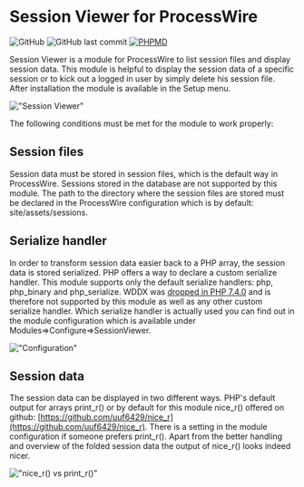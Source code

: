 # Session Viewer for ProcessWire

![GitHub](https://img.shields.io/github/license/techcnet/SessionViewer)
![GitHub last commit](https://img.shields.io/github/last-commit/techcnet/SessionViewer)
[![PHPMD](https://github.com/techcnet/SessionViewer/actions/workflows/phpmd.yml/badge.svg)](https://github.com/techcnet/SessionViewer/actions/workflows/phpmd.yml)

Session Viewer is a module for ProcessWire to list session files and display session data. This module is helpful to display the session data of a specific session or to kick out a logged in user by simply delete his session file. After installation the module is available in the Setup menu.

!["Session Viewer"](https://tech-c.net/site/assets/files/1219/screenshot.500x0-is.jpg)

The following conditions must be met for the module to work properly:

## Session files
Session data must be stored in session files, which is the default way in ProcessWire. Sessions stored in the database are not supported by this module. The path to the directory where the session files are stored must be declared in the ProcessWire configuration which is by default: site/assets/sessions.

## Serialize handler
In order to transform session data easier back to a PHP array, the session data is stored serialized. PHP offers a way to declare a custom serialize handler. This module supports only the default serialize handlers: php, php_binary and php_serialize. WDDX was [dropped in PHP 7.4.0](https://www.php.net/manual/en/intro.wddx.php) and is therefore not supported by this module as well as any other custom serialize handler. Which serialize handler is actually used you can find out in the module configuration which is available under Modules=>Configure=>SessionViewer.

!["Configuration"](https://tech-c.net/site/assets/files/1219/configuration.500x0-is.jpg)

## Session data
The session data can be displayed in two different ways. PHP's default output for arrays print_r() or by default for this module nice_r() offered on github: [https://github.com/uuf6429/nice_r](https://github.com/uuf6429/nice_r). There is a setting in the module configuration if someone prefers print_r(). Apart from the better handling and overview of the folded session data the output of nice_r() looks indeed nicer.

!["nice_r() vs print_r()"](https://tech-c.net/site/assets/files/1219/nicer.500x0-is.jpg)
